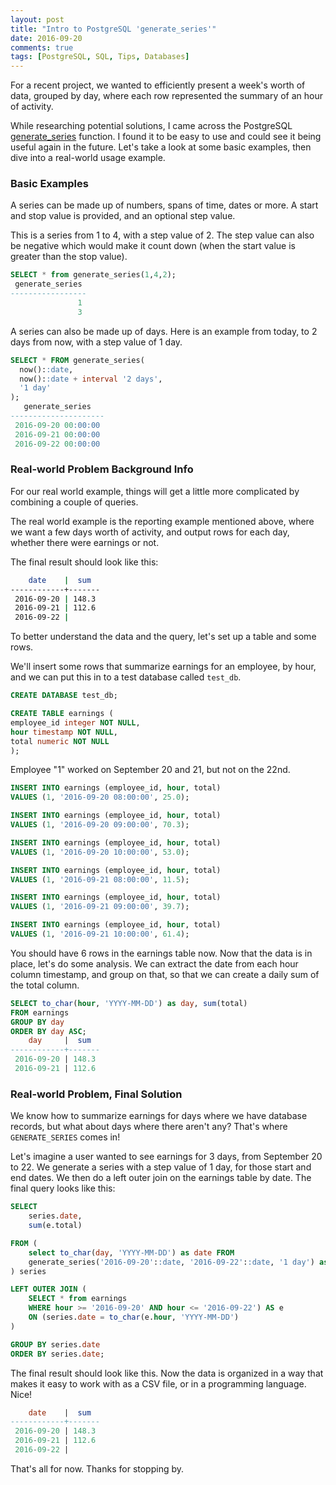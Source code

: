 ```yaml
---
layout: post
title: "Intro to PostgreSQL 'generate_series'"
date: 2016-09-20
comments: true
tags: [PostgreSQL, SQL, Tips, Databases]
---
```



For a recent project, we wanted to efficiently present a week's worth of data, grouped by day, where each row represented the summary of an hour of activity.

While researching potential solutions, I came across the PostgreSQL [generate_series](https://www.postgresql.org/docs/8.0/static/functions-srf.html) function. I found it to be easy to use and could see it being useful again in the future. Let's take a look at some basic examples, then dive into a real-world usage example.

### Basic Examples

A series can be made up of numbers, spans of time, dates or more. A start and stop value is provided, and an optional step value.

This is a series from 1 to 4, with a step value of 2. The step value can also be negative which would make it count down (when the start value is greater than the stop value).

```sql
SELECT * from generate_series(1,4,2);
 generate_series
-----------------
               1
               3
```

A series can also be made up of days. Here is an example from today, to 2 days from now, with a step value of 1 day.

```sql
SELECT * FROM generate_series(
  now()::date,
  now()::date + interval '2 days',
  '1 day'
);
   generate_series
---------------------
 2016-09-20 00:00:00
 2016-09-21 00:00:00
 2016-09-22 00:00:00
```

### Real-world Problem Background Info

For our real world example, things will get a little more complicated by combining a couple of queries.

The real world example is the reporting example mentioned above, where we want a few days worth of activity, and output rows for each day, whether there were earnings or not.

The final result should look like this:

``` bash
    date    |  sum
------------+-------
 2016-09-20 | 148.3
 2016-09-21 | 112.6
 2016-09-22 |
```

To better understand the data and the query, let's set up a table and some rows.

We'll insert some rows that summarize earnings for an employee, by hour, and we can put this in to a test database called `test_db`.

```sql
CREATE DATABASE test_db;

CREATE TABLE earnings (
employee_id integer NOT NULL,
hour timestamp NOT NULL,
total numeric NOT NULL
);
```

Employee "1" worked on September 20 and 21, but not on the 22nd.

``` sql
INSERT INTO earnings (employee_id, hour, total)
VALUES (1, '2016-09-20 08:00:00', 25.0);

INSERT INTO earnings (employee_id, hour, total)
VALUES (1, '2016-09-20 09:00:00', 70.3);

INSERT INTO earnings (employee_id, hour, total)
VALUES (1, '2016-09-20 10:00:00', 53.0);

INSERT INTO earnings (employee_id, hour, total)
VALUES (1, '2016-09-21 08:00:00', 11.5);

INSERT INTO earnings (employee_id, hour, total)
VALUES (1, '2016-09-21 09:00:00', 39.7);

INSERT INTO earnings (employee_id, hour, total)
VALUES (1, '2016-09-21 10:00:00', 61.4);
```

You should have 6 rows in the earnings table now. Now that the data is in place, let's do some analysis. We can extract the date from each hour column timestamp, and group on that, so that we can create a daily sum of the total column.

```sql
SELECT to_char(hour, 'YYYY-MM-DD') as day, sum(total)
FROM earnings
GROUP BY day
ORDER BY day ASC;
    day     |  sum
------------+-------
 2016-09-20 | 148.3
 2016-09-21 | 112.6
```

### Real-world Problem, Final Solution

We know how to summarize earnings for days where we have database records, but what about days where there aren't any? That's where `GENERATE_SERIES` comes in!

Let's imagine a user wanted to see earnings for 3 days, from September 20 to 22. We generate a series with a step value of 1 day, for those start and end dates. We then do a left outer join on the earnings table by date. The final query looks like this:


```sql
SELECT
    series.date,
    sum(e.total)

FROM (
    select to_char(day, 'YYYY-MM-DD') as date FROM
    generate_series('2016-09-20'::date, '2016-09-22'::date, '1 day') as day
) series

LEFT OUTER JOIN (
    SELECT * from earnings
    WHERE hour >= '2016-09-20' AND hour <= '2016-09-22') AS e
    ON (series.date = to_char(e.hour, 'YYYY-MM-DD')
)

GROUP BY series.date
ORDER BY series.date;
```


The final result should look like this. Now the data is organized in a way that makes it easy to work with as a CSV file, or in a programming language. Nice!


```sql
    date    |  sum
------------+-------
 2016-09-20 | 148.3
 2016-09-21 | 112.6
 2016-09-22 |
```

That's all for now. Thanks for stopping by.
